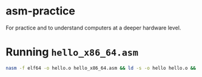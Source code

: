 # asm-practice
For practice and to understand computers at a deeper hardware level.
# Running `hello_x86_64.asm`
```sh
nasm -f elf64 -o hello.o hello_x86_64.asm && ld -s -o hello hello.o && ./hello
```

